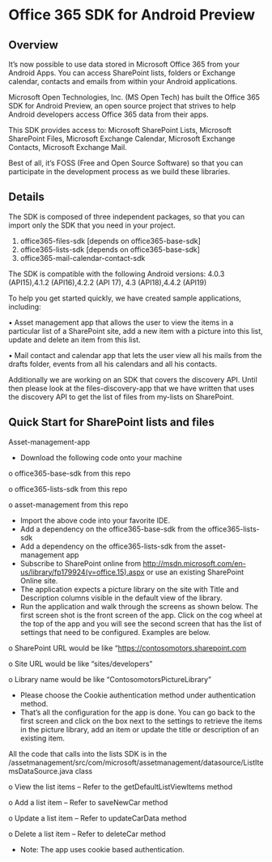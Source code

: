 Office 365 SDK for Android Preview
==========================

Overview
--------
It’s now possible to use data stored in Microsoft Office 365 from your Android Apps. You can access SharePoint lists, folders or Exchange calendar, contacts and emails from within your Android applications. 

Microsoft Open Technologies, Inc. (MS Open Tech) has built the Office 365 SDK for Android Preview, an open source project that strives to help Android developers access Office 365 data from their apps. 

This SDK provides access to: Microsoft SharePoint Lists, Microsoft SharePoint Files, Microsoft Exchange Calendar, Microsoft Exchange Contacts, Microsoft Exchange Mail.

Best of all, it’s FOSS (Free and Open Source Software) so that you can participate in the development process as we build these libraries. 

Details
-------

The SDK is composed of three independent packages, so that you can import only the SDK that you need in your project.

1.	office365-files-sdk [depends on office365-base-sdk]
2.	office365-lists-sdk  [depends on office365-base-sdk]
3.	office365-mail-calendar-contact-sdk

The SDK is compatible with the following Android versions: 4.0.3 (API15),4.1.2 (API16),4.2.2 (API 17), 4.3 (API18),4.4.2 (API19)

To help you get started quickly, we have created sample applications, including:

•	Asset management app that allows the user to view the items in a particular list of a SharePoint site, add a new item with a picture into this list, update and delete an item from this list. 

•	Mail contact and calendar app that lets the user view all his mails from the drafts folder, events from all his calendars and all his contacts. 

Additionally we are working on an SDK that covers the discovery API. Until then please look at the files-discovery-app that we have written that uses the discovery API to get the list of files from my-lists on SharePoint. 

Quick Start for SharePoint lists and files
-----------------------------------------

Asset-management-app 

-	Download the following code onto your machine

  o	office365-base-sdk from this repo

  o	office365-lists-sdk from this repo
  
  o	asset-management from this repo
  
-	Import the above code into your favorite IDE. 
-	Add a dependency on the office365-base-sdk from the office365-lists-sdk
-	Add a dependency on the office365-lists-sdk from the asset-management app
-	Subscribe to SharePoint online from http://msdn.microsoft.com/en-us/library/fp179924(v=office.15).aspx or use an existing SharePoint Online site. 
-	The application expects a picture library on the site with Title and Description columns visible in the default view of the library. 
-	Run the application and walk through the screens as shown below. The first screen shot is the front screen of the app. Click on the cog wheel at the top of the app and you will see the second screen that has the list of settings that need to be configured. Examples are below.

  o	SharePoint URL would be like “https://contosomotors.sharepoint.com

  o	Site URL would be like “sites/developers”
  
  o	Library name would be like “ContosomotorsPictureLibrary”
  
-	Please choose the Cookie authentication method under authentication method.
-	That’s all the configuration for the app is done. You can go back to the first screen and click on the box next to the settings to retrieve the items in the picture library, add an item or update the title or description of an existing item.

All the code that calls into the lists SDK is in the /assetmanagement/src/com/microsoft/assetmanagement/datasource/ListItemsDataSource.java class

  o	View the list items – Refer to the getDefaultListViewItems method
  
  o	Add a list item – Refer to saveNewCar method
  
  o	Update a list item – Refer to updateCarData method
  
  o	Delete a list item – Refer to deleteCar method

-	Note: The app uses cookie based authentication.



